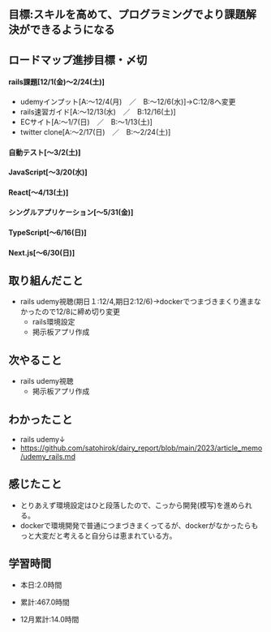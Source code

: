 ## 目標:スキルを高めて、プログラミングでより課題解決ができるようになる

## ロードマップ進捗目標・〆切
#### rails課題[12/1(金)～2/24(土)]
* udemyインプット[A:～12/4(月)　／　B:～12/6(水)]→C:12/8へ変更
* rails速習ガイド[A:～12/13(水)　／　B:12/16(土)]
* ECサイト[A:～1/7(日)　／　B:～1/13(土)]
* twitter clone[A:～2/17(日)　／　B:～2/24(土)]

#### 自動テスト[～3/2(土)]
#### JavaScript[～3/20(水)]
#### React[～4/13(土)]
#### シングルアプリケーション[～5/31(金)]
#### TypeScript[～6/16(日)]
#### Next.js[～6/30(日)]


## 取り組んだこと
- rails udemy視聴(期日１:12/4,期日2:12/6)→dockerでつまづきまくり進まなかったので12/8に締め切り変更
  - rails環境設定
  - 掲示板アプリ作成


## 次やること
- rails udemy視聴
  - 掲示板アプリ作成

  
## わかったこと
* rails udemy↓
* https://github.com/satohirok/dairy_report/blob/main/2023/article_memo/udemy_rails.md



## 感じたこと
- とりあえず環境設定はひと段落したので、こっから開発(模写)を進められる。
- dockerで環境開発で普通につまづきまくってるが、dockerがなかったらもっと大変だと考えると自分らは恵まれている方。

## 学習時間
- 本日:2.0時間

- 累計:467.0時間

- 12月累計:14.0時間
